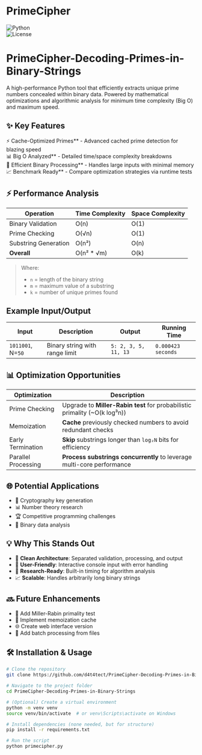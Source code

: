 # PrimeCipher  
![Python](https://img.shields.io/badge/Python-3.8%2B-blue)  
![License](https://img.shields.io/badge/License-MIT-green)  

# PrimeCipher-Decoding-Primes-in-Binary-Strings
A high-performance Python tool that efficiently extracts unique prime numbers concealed within binary data. Powered by mathematical optimizations and algorithmic analysis for minimum time complexity (Big O) and maximum speed.

## ✨ Key Features

⚡  Cache-Optimized Primes** - Advanced cached prime detection for blazing speed  
📊 Big O Analyzed** - Detailed time/space complexity breakdowns  
🔢 Efficient Binary Processing** - Handles large inputs with minimal memory  
📈 Benchmark Ready** - Compare optimization strategies via runtime tests  

## ⚡ Performance Analysis

| Operation             | Time Complexity     | Space Complexity |
|-----------------------|---------------------|------------------|
| Binary Validation     | O(n)                | O(1)             |
| Prime Checking        | O(√n)               | O(1)             |
| Substring Generation  | O(n²)               | O(n)             |
| **Overall**           | O(n² * √m)          | O(k)             |

> Where:  
> - `n` = length of the binary string  
> - `m` = maximum value of a substring  
> - `k` = number of unique primes found




## Example Input/Output

| Input        | Description   | Output                       | Running Time         |
|--------------|----------------|------------------------------|----------------------|
| `1011001`, N=`50` | Binary string with range limit | `5: 2, 3, 5, 11, 13`  | `0.000423 seconds`   |




## 📊 Optimization Opportunities

| Optimization        | Description                                                                 |
|---------------------|-----------------------------------------------------------------------------|
| Prime Checking       | Upgrade to **Miller-Rabin test** for probabilistic primality (~O(k log³n)) |
| Memoization          | **Cache** previously checked numbers to avoid redundant checks             |
| Early Termination    | **Skip** substrings longer than `log₂N` bits for efficiency                |
| Parallel Processing  | **Process substrings concurrently** to leverage multi-core performance     |


## 🌐 Potential Applications

- 🔐 Cryptography key generation  
- 📊 Number theory research  
- 🏆 Competitive programming challenges  
- 🧮 Binary data analysis



## 💡 Why This Stands Out

- 🧱 **Clean Architecture**: Separated validation, processing, and output
- 🤝 **User-Friendly**: Interactive console input with error handling
- 🔬 **Research-Ready**: Built-in timing for algorithm analysis
- 📈 **Scalable**: Handles arbitrarily long binary strings



## 🔜 Future Enhancements

- 🧪 Add Miller-Rabin primality test
- 💾 Implement memoization cache
- 🌐 Create web interface version
- 📂 Add batch processing from files


## 🛠️ Installation & Usage

```bash
# Clone the repository
git clone https://github.com/d4t4tect/PrimeCipher-Decoding-Primes-in-Binary-Strings.git

# Navigate to the project folder
cd PrimeCipher-Decoding-Primes-in-Binary-Strings

# (Optional) Create a virtual environment
python -m venv venv
source venv/bin/activate  # or venv\Scripts\activate on Windows

# Install dependencies (none needed, but for structure)
pip install -r requirements.txt

# Run the script
python primecipher.py
